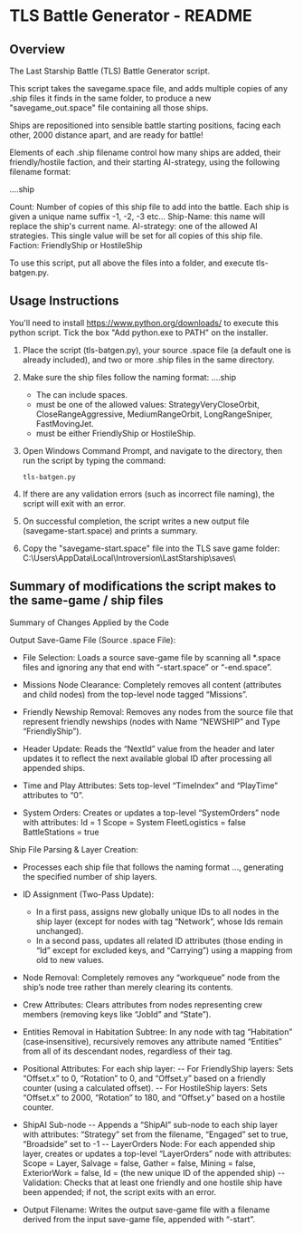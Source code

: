 TLS Battle Generator - README
=============================

Overview
--------
The Last Starship Battle (TLS) Battle Generator script.

This script takes the savegame.space file, and adds multiple copies of any .ship files it finds in the same folder, to produce a new "savegame_out.space" file containing all those ships.

Ships are repositioned into sensible battle starting positions, facing each other, 2000 distance apart, and are ready for battle!
 
Elements of each .ship filename control how many ships are added, their friendly/hostile faction, and their starting AI-strategy, using the following filename format:

<count>.<ship-name>.<AI-strategy>.<faction>.ship

Count: Number of copies of this ship file to add into the battle. Each ship is given a unique name suffix -1, -2, -3 etc...
Ship-Name: this name will replace the ship's current name.
AI-strategy: one of the allowed AI strategies. This single value will be set for all copies of this ship file.
Faction: FriendlyShip or HostileShip

To use this script, put all above the files into a folder, and execute tls-batgen.py. 


Usage Instructions
------------------

You'll need to install https://www.python.org/downloads/ to execute this python script. Tick the box "Add python.exe to PATH" on the installer.

1. Place the script (tls-batgen.py), your source .space file (a default one is already included), and two or more .ship files in the same directory.
2. Make sure the ship files follow the naming format:
   <count>.<ship-name>.<strategy>.<faction>.ship
   - The <ship-name> can include spaces.
   - <strategy> must be one of the allowed values: StrategyVeryCloseOrbit, CloseRangeAggressive, MediumRangeOrbit, LongRangeSniper, FastMovingJet.
   - <faction> must be either FriendlyShip or HostileShip.
3. Open Windows Command Prompt, and navigate to the directory, then run the script by typing the command: 
   
       tls-batgen.py

4. If there are any validation errors (such as incorrect file naming), the script will exit with an error.
5. On successful completion, the script writes a new output file (savegame-start.space) and prints a summary.
6. Copy the "savegame-start.space" file into the TLS save game folder: C:\Users<your-windows-login-name>\AppData\Local\Introversion\LastStarship\saves\


Summary of modifications the script makes to the same-game / ship files
-----------------------------------------------------------------------

Summary of Changes Applied by the Code

Output Save-Game File (Source .space File):

- File Selection: Loads a source save-game file by scanning all *.space files and ignoring any that end with “-start.space” or “-end.space”.

- Missions Node Clearance: Completely removes all content (attributes and child nodes) from the top-level node tagged “Missions”.
 
- Friendly Newship Removal: Removes any nodes from the source file that represent friendly newships (nodes with Name “NEWSHIP” and Type “FriendlyShip”).

- Header Update: Reads the “NextId” value from the header and later updates it to reflect the next available global ID after processing all appended ships.

- Time and Play Attributes: Sets top-level “TimeIndex” and “PlayTime” attributes to “0”.

- System Orders: Creates or updates a top-level “SystemOrders” node with attributes: Id = 1 Scope = System FleetLogistics = false BattleStations = true

Ship File Parsing & Layer Creation:

- Processes each ship file that follows the naming format <count>.<ship-name>.<strategy>.<faction>, generating the specified number of ship layers.

- ID Assignment (Two-Pass Update):
	- In a first pass, assigns new globally unique IDs to all nodes in the ship layer (except for nodes with tag “Network”, whose Ids remain unchanged).
	- In a second pass, updates all related ID attributes (those ending in “Id” except for excluded keys, and “Carrying”) using a mapping from old to new values.

- Node Removal: Completely removes any “workqueue” node from the ship’s node tree rather than merely clearing its contents.

- Crew Attributes: Clears attributes from nodes representing crew members (removing keys like “JobId” and “State”).

- Entities Removal in Habitation Subtree: In any node with tag “Habitation” (case‑insensitive), recursively removes any attribute named “Entities” from all of its descendant nodes, regardless of their tag.

- Positional Attributes: For each ship layer:
-- For FriendlyShip layers: Sets “Offset.x” to 0, “Rotation” to 0, and “Offset.y” based on a friendly counter (using a calculated offset).
-- For HostileShip layers: Sets “Offset.x” to 2000, “Rotation” to 180, and “Offset.y” based on a hostile counter.

- ShipAI Sub-node
-- Appends a “ShipAI” sub-node to each ship layer with attributes: “Strategy” set from the filename, “Engaged” set to true, “Broadside” set to -1
-- LayerOrders Node: For each appended ship layer, creates or updates a top-level “LayerOrders” node with attributes: Scope = Layer, Salvage = false, Gather = false, Mining = false, ExteriorWork = false, Id = (the new unique ID of the appended ship)
-- Validation: Checks that at least one friendly and one hostile ship have been appended; if not, the script exits with an error.

- Output Filename: Writes the output save-game file with a filename derived from the input save-game file, appended with “-start”.
